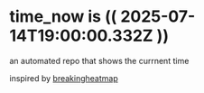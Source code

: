 # time_now is (( 2025-07-14T19:00:00.332Z ))

an automated repo that shows the currnent time

inspired by [breakingheatmap](https://github.com/breakingheatmap/breakingheatmap)